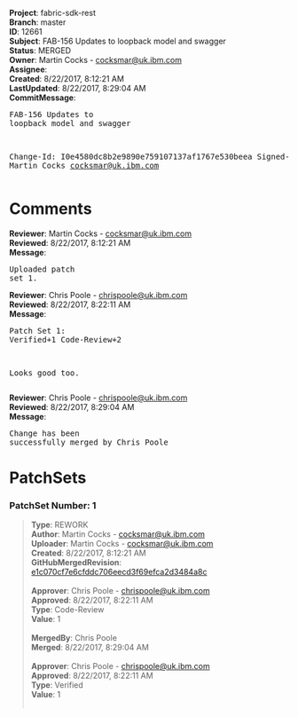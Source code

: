 <strong>Project</strong>: fabric-sdk-rest<br><strong>Branch</strong>: master<br><strong>ID</strong>: 12661<br><strong>Subject</strong>: FAB-156 Updates to loopback model and swagger<br><strong>Status</strong>: MERGED<br><strong>Owner</strong>: Martin Cocks - cocksmar@uk.ibm.com<br><strong>Assignee</strong>:<br><strong>Created</strong>: 8/22/2017, 8:12:21 AM<br><strong>LastUpdated</strong>: 8/22/2017, 8:29:04 AM<br><strong>CommitMessage</strong>:<br><pre>FAB-156 Updates to loopback model and swagger

Change-Id: I0e4580dc8b2e9890e759107137af1767e530beea
Signed-off-by: Martin Cocks <cocksmar@uk.ibm.com>
</pre><h1>Comments</h1><strong>Reviewer</strong>: Martin Cocks - cocksmar@uk.ibm.com<br><strong>Reviewed</strong>: 8/22/2017, 8:12:21 AM<br><strong>Message</strong>: <pre>Uploaded patch set 1.</pre><strong>Reviewer</strong>: Chris Poole - chrispoole@uk.ibm.com<br><strong>Reviewed</strong>: 8/22/2017, 8:22:11 AM<br><strong>Message</strong>: <pre>Patch Set 1: Verified+1 Code-Review+2

Looks good too.</pre><strong>Reviewer</strong>: Chris Poole - chrispoole@uk.ibm.com<br><strong>Reviewed</strong>: 8/22/2017, 8:29:04 AM<br><strong>Message</strong>: <pre>Change has been successfully merged by Chris Poole</pre><h1>PatchSets</h1><h3>PatchSet Number: 1</h3><blockquote><strong>Type</strong>: REWORK<br><strong>Author</strong>: Martin Cocks - cocksmar@uk.ibm.com<br><strong>Uploader</strong>: Martin Cocks - cocksmar@uk.ibm.com<br><strong>Created</strong>: 8/22/2017, 8:12:21 AM<br><strong>GitHubMergedRevision</strong>: [e1c070cf7e6cfddc706eecd3f69efca2d3484a8c](https://github.com/hyperledger/fabric-sdk-rest/commit/e1c070cf7e6cfddc706eecd3f69efca2d3484a8c)<br><br><strong>Approver</strong>: Chris Poole - chrispoole@uk.ibm.com<br><strong>Approved</strong>: 8/22/2017, 8:22:11 AM<br><strong>Type</strong>: Code-Review<br><strong>Value</strong>: 1<br><br><strong>MergedBy</strong>: Chris Poole<br><strong>Merged</strong>: 8/22/2017, 8:29:04 AM<br><br><strong>Approver</strong>: Chris Poole - chrispoole@uk.ibm.com<br><strong>Approved</strong>: 8/22/2017, 8:22:11 AM<br><strong>Type</strong>: Verified<br><strong>Value</strong>: 1<br><br></blockquote>
